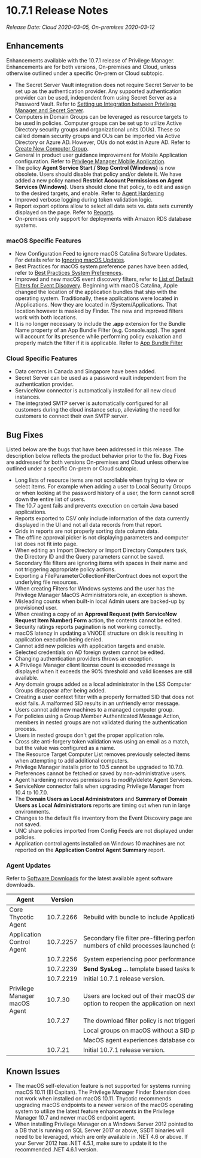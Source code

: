 [title]: # (10.7.1 Release)
[tags]: # (on-premises,cloud)
[priority]: # (30096)
# 10.7.1 Release Notes

_Release Date: Cloud 2020-03-05, On-premises 2020-03-12_

## Enhancements

Enhancements available with the 10.7.1 release of Privilege Manager. Enhancements are for both versions, On-premises and Cloud, unless otherwise outlined under a specific On-prem or Cloud subtopic.

* The Secret Server Vault integration does not require Secret Server to be set up as the authentication provider. Any supported authentication provider can be used, independent from using Secret Server as a Password Vault. Refer to [Setting up Integration between Privilege Manager and Secret Server](../admin/config/foreign-systems/thycotic/set-up-pm-ss-integration.md).
* Computers in Domain Groups can be leveraged as resource targets to be used in policies. Computer groups can be set up to utilize Active Directory security groups and organizational units (OUs). These so called domain security groups and OUs can be imported via Active Directory or Azure AD. However, OUs do not exist in Azure AD. Refer to [Create New Computer Group](../computer-groups/local-security/ls-computer-groups.md#create_new_computer_group).
* General in product user guidance improvement for Mobile Application configuration. Refer to [Privilege Manager Mobile Application](../mobile/index.md).
* The policy __Agent Service Start / Stop Control (Windows)__ is now obsolete. Users should disable that policy and/or delete it. We have added a new policy named __Restrict Account Permissions on Agent Services (Windows)__. Users should clone that policy, to edit and assign to the desired targets, and enable. Refer to [Agent Hardening](../agents/win/agent-hardening.md)
* Improved verbose logging during token validation logic.
* Report export options allow to select all data sets vs. data sets currently displayed on the page. Refer to [Reports](../reports/index.md).
* On-premises only support for deployments with Amazon RDS database systems.

### macOS Specific Features

* New Configuration Feed to ignore macOS Catalina Software Updates. For details refer to [Ignoring macOS Updates](../admin/config-feeds/ignore-os-updates.md).
* Best Practices for macOS system preference panes have been added, refer to [Best Practices System Preferences](../computer-groups/macOS/bp/bp-sys-pref.md).
* Improved and new macOS event discovery filters, refer to [List of Default Filters for Event Discovery](../admin/filters/types/macOS). Beginning with macOS Catalina, Apple changed the location of the application bundles that ship with the operating system. Traditionally, these applications were located in /Applications. Now they are located in /System/Applications. That location however is masked by Finder. The new and improved filters work with both locations.
* It is no longer necessary to include the __.app__ extension for the Bundle Name property of an App Bundle Filter (e.g. Console.app). The agent will account for its presence while performing policy evaluation and properly match the filter if it is applicable. Refer to [App Bundle Filter](../admin/filters/types/macOS/app-bundle.md)

### Cloud Specific Features

* Data centers in Canada and Singapore have been added.
* Secret Server can be used as a password vault independent from the authentication provider.
* ServiceNow connector is automatically installed for all new cloud instances.
* The integrated SMTP server is automatically configured for all customers during the cloud instance setup, alleviating the need for customers to connect their own SMTP server.

## Bug Fixes

Listed below are the bugs that have been addressed in this release. The description below reflects the product behavior prior to the fix. Bug Fixes are addressed for both versions On-premises and Cloud unless otherwise outlined under a specific On-prem or Cloud subtopic.

* Long lists of resource items are not scrollable when trying to view or select items. For example when adding a user to Local Security Groups or when looking at the password history of a user, the form cannot scroll down the entire list of users.
* The 10.7 agent fails and prevents execution on certain Java based applications.
* Reports exported to CSV only include information of the data currently displayed in the UI and not all data records from that report.
* Grids in reports are not properly sorting date column data.
* The offline approval picker is not displaying parameters and computer list does not fit into page.
* When editing an Import Directory or Import Directory Computers task, the Directory ID and the Query parameters cannot be saved.
* Secondary file filters are ignoring items with spaces in their name and not triggering appropriate policy actions.
* Exporting a FileParameterCollectionFilterContract does not export the underlying file resources.
* When creating Filters for Windows systems and the user has the Privilege Manager MacOS Administrators role, an exception is shown.
* Misleading counts when built-in local Admin users are backed-up by provisioned user.
* When creating a copy of an __Approval Request (with ServiceNow Request Item Number) Form__ action, the contents cannot be edited.
* Security ratings reports pagination is not working correctly.
* macOS latency in updating a VNODE structure on disk is resulting in application execution being denied.
* Cannot add new policies with application targets and enable.
* Selected credentials on AD foreign system cannot be edited.
* Changing authentication providers throws an exception.
* A Privilege Manager client license count is exceeded message is displayed when it exceeds the 90% threshold and valid licenses are still available.
* Any domain groups added as a local administrator in the LSS Computer Groups disappear after being added.
* Creating a user context filter with a properly formatted SID that does not exist fails. A malformed SID results in an unfriendly error message.
* Users cannot add new machines to a managed computer group.
* For policies using a Group Member Authenticated Message Action, members in nested groups are not validated during the authentication process.
* Users in nested groups don't get the proper application role.
* Cross site anti-forgery token validation was using an email as a match, but the value was configured as a name.
* The Resource Target Computer List removes previously selected items when attempting to add additional computers.
* Privilege Manager installs prior to 10.5 cannot be upgraded to 10.7.0.
* Preferences cannot be fetched or saved by non-administrative users.
* Agent hardening removes permissions to modify/delete Agent Services.
* ServiceNow connector fails when upgrading Privilege Manager from 10.4 to 10.7.0.
* The __Domain Users as Local Administrators__ and __Summary of Domain Users as Local Administrators__ reports are timing out when run in large environments.
* Changes to the default file inventory from the Event Discovery page are not saved.
* UNC share policies imported from Config Feeds are not displayed under policies.
* Application control agents installed on Windows 10 machines are not reported on the __Application Control Agent Summary__ report.

### Agent Updates

Refer to [Software Downloads](../install/sw-downloads.md) for the latest available agent software downloads.

| Agent | Version | Bug Fixes |
| ----- | ----- | ----- |
| Core Thycotic Agent | 10.7.2266 | Rebuild with bundle to include Application Control Agent updates. |
| Application Control Agent | 10.7.2257 | Secondary file filter pre-filtering performance is causing slowness when there are large numbers of child processes launched (such as git.exe for each file). |
| | 10.7.2256 | System experiencing poor performance for the Group Member Authenticated Message Action. |
| | 10.7.2239 | __Send SysLog ...__ template based tasks to send logs to server fails. |
| | 10.7.2219 | Initial 10.7.1 release version. |
| Privilege Manager macOS Agent | 10.7.30 | Users are locked out of their macOS device user account and unable to log in again, if the option to reopen the application on next login is enabled. |
| | 10.7.27 | The download filter policy is not triggering due to invalid URL partial match logic. |
| | | Local groups on macOS without a SID prevents local user inventory from completing. |
| | | MacOS agent experiences database contention when Office for Mac is installed or updated. |
| | 10.7.21 | Initial 10.7.1 release version. |

## Known Issues

* The macOS self-elevation feature is not supported for systems running macOS 10.11 (El Capitan). The Privilege Manager Finder Extension does not work when installed on macOS 10.11. Thycotic recommends upgrading macOS endpoints to a newer version of the macOS operating system to utilize the latest feature enhancements in the Privilege Manager 10.7 and newer macOS endpoint agent.
* When installing Privilege Manager on a Windows Server 2012 pointed to a DB that is running on SQL Server 2017 or above, SSDT binaries will need to be leveraged, which are only available in .NET 4.6 or above. If your Server 2012 has .NET 4.5.1, make sure to update it to the recommended .NET 4.6.1 version.
